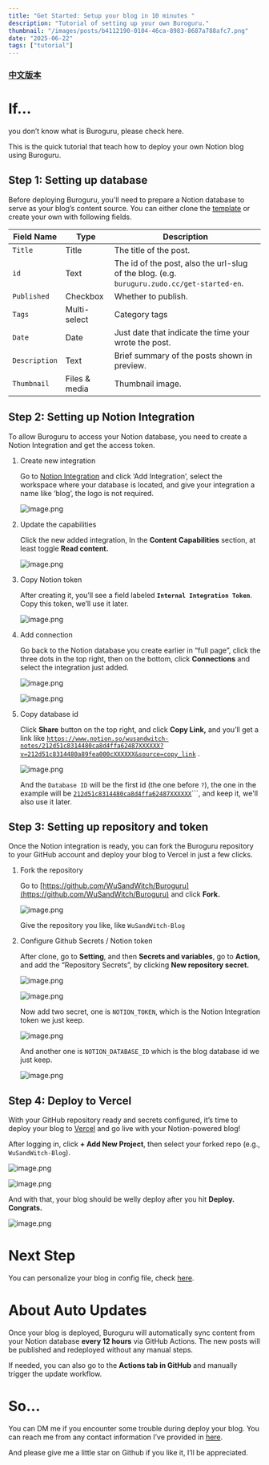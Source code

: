 ```yaml
---
title: "Get Started: Setup your blog in 10 minutes "
description: "Tutorial of setting up your own Buroguru."
thumbnail: "/images/posts/b4112190-0104-46ca-8983-8687a788afc7.png"
date: "2025-06-22"
tags: ["tutorial"]
---
```


### [中文版本](https://buroguru.zudo.cc/posts/get-started-zh)


# If…


you don’t know what is Buroguru, please check here.


This is the quick tutorial that teach how to deploy your own Notion blog using Buroguru.


## Step 1: Setting up database


Before deploying Buroguru, you'll need to prepare a Notion database to serve as your blog’s content source. You can either clone the [template](/21ad51c831448068b621f3b5def5dd2d) or create your own with following fields.


| Field Name    | Type          | Description                                                                                 |
| ------------- | ------------- | ------------------------------------------------------------------------------------------- |
| `Title`       | Title         | The title of the post.                                                                      |
| `id`          | Text          | The id of the post, also the url-slug of the blog. (e.g. `buruguru.zudo.cc/get-started-en`. |
| `Published`   | Checkbox      | Whether to publish.                                                                         |
| `Tags`        | Multi-select  | Category tags                                                                               |
| `Date`        | Date          | Just date that indicate the time your wrote the post.                                       |
| `Description` | Text          | Brief summary of the posts shown in preview.                                                |
| `Thumbnail`   | Files & media | Thumbnail image.                                                                            |


## Step 2: Setting up Notion Integration


To allow Buroguru to access your Notion database, you need to create a Notion Integration and get the access token.

1. Create new integration

	Go to [Notion Integration](https://www.notion.so/profile/integrations) and click ‘Add Integration’, select the workspace where your database is located, and give your integration a name like ‘blog’, the logo is not required.


	![image.png](/images/posts/8d526c74-7af7-410b-b382-5082a09a4ddf.png)

2. Update the capabilities

	Click the new added integration, In the **Content Capabilities** section, at least toggle **Read content.**


	![image.png](/images/posts/760f578d-4011-49cc-a429-12c818965833.png)

3. Copy Notion token

	After creating it, you’ll see a field labeled **`Internal Integration Token`**. Copy this token, we’ll use it later.


	![image.png](/images/posts/2e203342-3b16-48a4-8f9b-464aebb69154.png)

4. Add connection

	Go back to the Notion database you create earlier in “full page”, click the three dots in the top right, then on the bottom, click **Connections** and select the integration just added.


	![image.png](/images/posts/a7a55f75-29e1-44ec-99bf-a59d1d458c66.png)


	![image.png](/images/posts/9f95fd0b-36ce-4818-994e-069d4ad1e33b.png)

5. Copy database id

	Click **Share** button on the top right, and click **Copy Link,** and you’ll get a link like [`https://www.notion.so/wusandwitch-notes/212d51c8314480ca8d4ffa62487XXXXXX?v=212d51c8314480a89fea000cXXXXXX&source=copy_link`](https://www.notion.so/wusandwitch-notes/212d51c8314480ca8d4ffa624873e734?v=212d51c8314480a89fea000c43f4e73f) .


	![image.png](/images/posts/e98ef8e8-d991-4101-ad2f-5dcbb7efa912.png)


	And the `Database ID` will be the first id (the one before `?`), the one in the example will be  [`212d51c8314480ca8d4ffa62487XXXXXX`](https://www.notion.so/wusandwitch-notes/212d51c8314480ca8d4ffa624873e734?v=212d51c8314480a89fea000c43f4e73f)```, and keep it, we'll also use it later.


## Step 3: Setting up repository and token


Once the Notion integration is ready, you can fork the Buroguru repository to your GitHub account and deploy your blog to Vercel in just a few clicks.

1. Fork the repository

	Go to [https://github.com/WuSandWitch/Buroguru](https://github.com/WuSandWitch/Buroguru) and click **Fork.**


	![image.png](/images/posts/819b5e23-c49a-4390-a909-1b5577f5c11d.png)


	Give the repository you like, like `WuSandWitch-Blog`

2. Configure Github Secrets /  Notion token

	After clone, go to **Setting**, and then **Secrets and variables**, go to **Action,** and add the “Repository Secrets”, by clicking **New repository secret.**


	![image.png](/images/posts/3fbbe8b4-5121-4900-9e75-ece673e35ac9.png)


	![image.png](/images/posts/fd2253a8-d94e-49fc-aaae-8a2eb524bc60.png)


	Now add two secret, one is `NOTION_TOKEN`, which is the Notion Integration token we just keep.


	![image.png](/images/posts/6111d48d-1b8c-45cc-a319-c2d87397c66d.png)


	And another one is `NOTION_DATABASE_ID` which is the blog database id we just keep.


	![image.png](/images/posts/11ffc8f0-27b9-43d8-9af4-f67d8aaf3a6c.png)


## Step 4: Deploy to Vercel


With your GitHub repository ready and secrets configured, it’s time to deploy your blog to [Vercel](https://vercel.com/) and go live with your Notion-powered blog!


After logging in, click **+ Add New Project**, then select your forked repo (e.g., `WuSandWitch-Blog`).


![image.png](/images/posts/8c3f5606-d047-45fe-8d2c-d7a709aedfed.png)


![image.png](/images/posts/a6cb709e-de90-41a9-b28f-8bd2f7f91a05.png)


And with that, your blog should be welly deploy after you hit **Deploy. Congrats.**


![image.png](/images/posts/39a512db-db91-4734-a1c4-8f32035b2fbc.png)


# Next Step


You can personalize your blog in config file, check [here](https://buroguru.zudo.cc/posts/config-guide-en).


# About Auto Updates


Once your blog is deployed, Buroguru will automatically sync content from your Notion database **every 12 hours** via GitHub Actions. The new posts will be published and redeployed without any manual steps.


If needed, you can also go to the **Actions tab in GitHub** and manually trigger the update workflow.


# So…


You can DM me if you encounter some trouble during deploy your blog. You can reach me from any contact information I’ve provided in [here](https://wusandwitch.zudo.cc/).


And please give me a little star on Github if you like it, I’ll be appreciated.

